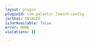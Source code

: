 ```yaml
---
layout: plugin
pluginId: com.palantir.launch-config
jarSha1: INVALID
isJarAvailable: false
error: NONE
violations: []

---
```

